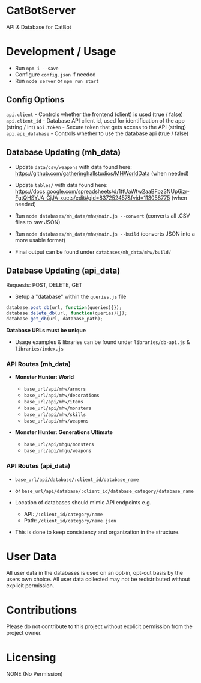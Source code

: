 # CatBotServer
API & Database for CatBot

# Development / Usage
- Run `npm i --save`
- Configure `config.json` if needed
- Run `node server` or `npm run start`

## Config Options
`api.client` - Controls whether the frontend (client) is used (true / false)
`api.client_id` - Database API client id, used for identification of the app (string / int)
`api.token` - Secure token that gets access to the API (string)
`api.api_database` - Controls whether to use the database api (true / false)

## Database Updating (mh_data)
- Update `data/csv/weapons` with data found here: https://github.com/gatheringhallstudios/MHWorldData (when needed)
- Update `tables/` with data found here: https://docs.google.com/spreadsheets/d/1ttUaWtw2aaBFpz3NUp6izr-FgtQHSYJA_CjJA-xuets/edit#gid=837252457&fvid=113058775 (when needed)

- Run `node databases/mh_data/mhw/main.js --convert` (converts all .CSV files to raw JSON)
- Run `node databases/mh_data/mhw/main.js --build` (converts JSON into a more usable format)
- Final output can be found under `databases/mh_data/mhw/build/`

## Database Updating (api_data)
Requests: POST, DELETE, GET
- Setup a "database" within the `queries.js` file

```javascript
database.post_db(url, function(queries){});
database.delete_db(url, function(queries){});
database.get_db(url, database_path);
```

**Database URLs must be unique**
- Usage examples & libraries can be found under `libraries/db-api.js` & `libraries/index.js`

### API Routes (mh_data)
- **Monster Hunter: World**
  - `base_url/api/mhw/armors`
  - `base_url/api/mhw/decorations`
  - `base_url/api/mhw/items`
  - `base_url/api/mhw/monsters`
  - `base_url/api/mhw/skills`
  - `base_url/api/mhw/weapons`

- **Monster Hunter: Generations Ultimate**
  - `base_url/api/mhgu/monsters`
  - `base_url/api/mhgu/weapons`

### API Routes (api_data)
- `base_url/api/database/:client_id/database_name`
- or `base_url/api/database/:client_id/database_category/database_name`

- Location of databases should mimic API endpoints e.g.
  - API: `/:client_id/category/name`
  - Path: `/client_id/category/name.json`
- This is done to keep consistency and organization in the structure. 

# User Data
All user data in the databases is used on an opt-in, opt-out basis by the users own choice.
All user data collected may not be redistributed without explicit permission.

# Contributions
Please do not contribute to this project without explicit permission from the project owner.

# Licensing
NONE (No Permission)